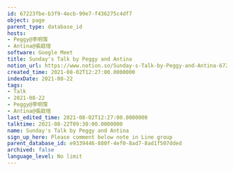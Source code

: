 ```yaml
---
id: 67223fbe-b3f9-4ecb-99e7-f436275c4df7
object: page
parent_type: database_id
hosts:
- Peggy@李明霈
- Antina@張庭瑄
software: Google Meet
title: Sunday's Talk by Peggy and Antina
notion_url: https://www.notion.so/Sunday-s-Talk-by-Peggy-and-Antina-67223fbeb3f94ecb99e7f436275c4df7
created_time: 2021-08-02T12:27:00.0000000
indexDate: 2021-08-22
tags:
- Talk
- 2021-08-22
- Peggy@李明霈
- Antina@張庭瑄
last_edited_time: 2021-08-02T12:27:00.0000000
talktime: 2021-08-22T09:30:00.0000000
name: Sunday's Talk by Peggy and Antina
sign_up_here: Please comment below note in Line group
parent_database_id: e9339446-880f-4ef0-8ad7-8ad1f507dded
archived: false
language_level: No limit
---
```







